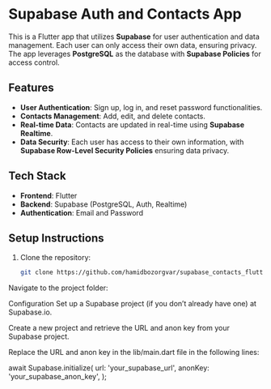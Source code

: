 # Supabase Auth and Contacts App

This is a Flutter app that utilizes **Supabase** for user authentication and data management.
Each user can only access their own data, ensuring privacy.
The app leverages **PostgreSQL** as the database with **Supabase Policies** for access control.

## Features

- **User Authentication**: Sign up, log in, and reset password functionalities.
- **Contacts Management**: Add, edit, and delete contacts.
- **Real-time Data**: Contacts are updated in real-time using **Supabase Realtime**.
- **Data Security**: Each user has access to their own information, with **Supabase Row-Level Security Policies** ensuring data privacy.

## Tech Stack

- **Frontend**: Flutter
- **Backend**: Supabase (PostgreSQL, Auth, Realtime)
- **Authentication**: Email and Password

## Setup Instructions

1. Clone the repository:
   ```bash
   git clone https://github.com/hamidbozorgvar/supabase_contacts_flutter.git
Navigate to the project folder:

Configuration
Set up a Supabase project (if you don’t already have one) at Supabase.io.

Create a new project and retrieve the URL and anon key from your Supabase project.

Replace the URL and anon key in the lib/main.dart file in the following lines:


await Supabase.initialize(
  url: 'your_supabase_url',
  anonKey: 'your_supabase_anon_key',
);
